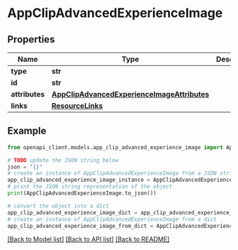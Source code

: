 # AppClipAdvancedExperienceImage


## Properties

Name | Type | Description | Notes
------------ | ------------- | ------------- | -------------
**type** | **str** |  | 
**id** | **str** |  | 
**attributes** | [**AppClipAdvancedExperienceImageAttributes**](AppClipAdvancedExperienceImageAttributes.md) |  | [optional] 
**links** | [**ResourceLinks**](ResourceLinks.md) |  | [optional] 

## Example

```python
from openapi_client.models.app_clip_advanced_experience_image import AppClipAdvancedExperienceImage

# TODO update the JSON string below
json = "{}"
# create an instance of AppClipAdvancedExperienceImage from a JSON string
app_clip_advanced_experience_image_instance = AppClipAdvancedExperienceImage.from_json(json)
# print the JSON string representation of the object
print(AppClipAdvancedExperienceImage.to_json())

# convert the object into a dict
app_clip_advanced_experience_image_dict = app_clip_advanced_experience_image_instance.to_dict()
# create an instance of AppClipAdvancedExperienceImage from a dict
app_clip_advanced_experience_image_from_dict = AppClipAdvancedExperienceImage.from_dict(app_clip_advanced_experience_image_dict)
```
[[Back to Model list]](../README.md#documentation-for-models) [[Back to API list]](../README.md#documentation-for-api-endpoints) [[Back to README]](../README.md)


